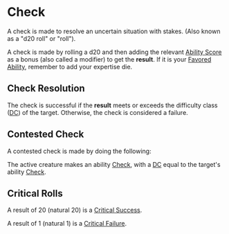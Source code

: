 # Check

A check is made to resolve an uncertain situation with stakes. (Also known as a "d20 roll" or "roll").

A check is made by rolling a d20 and then adding the relevant [Ability Score](../Player%20Characters/Chosen%20Statistics/Ability%20Scores.md) as a bonus (also called a modifier) to get the **result**. If it is your [Favored Ability](../Player%20Characters/Favored%20Ability.md), remember to add your expertise die.

## Check Resolution

The check is successful if the **result** meets or exceeds the difficulty class ([DC](DC.md)) of the target. Otherwise, the check is considered a failure.

## Contested Check

A contested check is made by doing the following:

The active creature makes an ability [Check](Check.md), with a [DC](DC.md) equal to the target's ability [Check](Check.md).

## Critical Rolls

A result of 20 (natural 20) is a [Critical Success](Dice%20Rolls/Critical%20Success.md).

A result of 1 (natural 1) is a [Critical Failure](Dice%20Rolls/Critical%20Failure.md).
